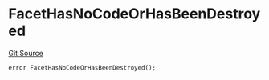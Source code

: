 # FacetHasNoCodeOrHasBeenDestroyed
[Git Source](https://github.com/thrackle-io/forte-rules-engine/blob/1d703cedb38743c0c4b996d79399b43cea9338a4/src/protocol/economic/ruleProcessor/RuleProcessorDiamond.sol)


```solidity
error FacetHasNoCodeOrHasBeenDestroyed();
```

